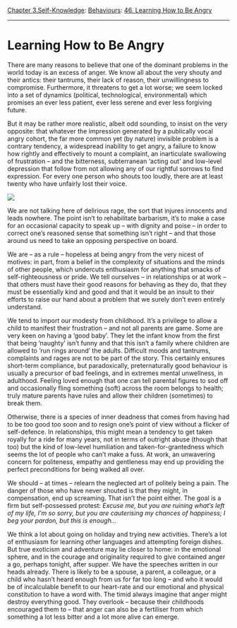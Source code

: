 [Chapter 3.Self-Knowledge](https://www.theschooloflife.com/thebookoflife/category/self-knowledge/): [Behaviours](https://www.theschooloflife.com/thebookoflife/category/self-knowledge/behaviours/): [46. Learning How to Be Angry](https://www.theschooloflife.com/thebookoflife/learning-how-to-be-angry/)

* * *

# Learning How to Be Angry

There are many reasons to believe that one of the dominant problems in the world today is an excess of anger. We know all about the very shouty and their antics: their tantrums, their lack of reason, their unwillingness to compromise. Furthermore, it threatens to get a lot worse; we seem locked into a set of dynamics (political, technological, environmental) which promises an ever less patient, ever less serene and ever less forgiving future.

But it may be rather more realistic, albeit odd sounding, to insist on the very opposite: that whatever the impression generated by a publically vocal angry cohort, the far more common yet (by nature) invisible problem is a contrary tendency, a widespread inability to get angry, a failure to know how rightly and effectively to mount a complaint, an inarticulate swallowing of frustration – and the bitterness, subterranean ‘acting out’ and low-level depression that follow from not allowing any of our rightful sorrows to find expression. For every one person who shouts too loudly, there are at least twenty who have unfairly lost their voice.

![](https://www.theschooloflife.com/thebookoflife/wp-content/uploads/2019/05/1214542-300x238.jpg)

We are not talking here of delirious rage, the sort that injures innocents and leads nowhere. The point isn’t to rehabilitate barbarism, it’s to make a case for an occasional capacity to speak up – with dignity and poise – in order to correct one’s reasoned sense that something isn’t right – and that those around us need to take an opposing perspective on board.

We are – as a rule – hopeless at being angry from the very nicest of motives: in part, from a belief in the complexity of situations and the minds of other people, which undercuts enthusiasm for anything that smacks of self-righteousness or pride. We tell ourselves – in relationships or at work – that others must have their good reasons for behaving as they do, that they must be essentially kind and good and that it would be an insult to their efforts to raise our hand about a problem that we surely don’t even entirely understand.

We tend to import our modesty from childhood. It’s a privilege to allow a child to manifest their frustration – and not all parents are game. Some are very keen on having a ‘good baby’. They let the infant know from the first that being ‘naughty’ isn’t funny and that this isn’t a family where children are allowed to ‘run rings around’ the adults. Difficult moods and tantrums, complaints and rages are not to be part of the story. This certainly ensures short-term compliance, but paradoxically, preternaturally good behaviour is usually a precursor of bad feelings, and in extremes mental unwellness, in adulthood. Feeling loved enough that one can tell parental figures to sod off and occasionally fling something (soft) across the room belongs to health; truly mature parents have rules and allow their children (sometimes) to break them.

Otherwise, there is a species of inner deadness that comes from having had to be too good too soon and to resign one’s point of view without a flicker of self-defence. In relationships, this might mean a tendency to get taken royally for a ride for many years, not in terms of outright abuse (though that too) but the kind of low-level humiliation and taken-for-grantedness which seems the lot of people who can’t make a fuss. At work, an unwavering concern for politeness, empathy and gentleness may end up providing the perfect preconditions for being walked all over.

We should – at times – relearn the neglected art of politely being a pain. The danger of those who have never shouted is that they might, in compensation, end up screaming. That isn’t the point either. The goal is a firm but self-possessed protest: _Excuse me, but you are ruining what’s left of my life, I’m so sorry, but you are cauterising my chances of happiness; I beg your pardon, but this is enough…_

We think a lot about going on holiday and trying new activities. There’s a lot of enthusiasm for learning other languages and attempting foreign dishes. But true exoticism and adventure may lie closer to home: in the emotional sphere, and in the courage and originality required to give contained anger a go, perhaps tonight, after supper. We have the speeches written in our heads already. There is likely to be a spouse, a parent, a colleague, or a child who hasn’t heard enough from us for far too long – and who it would be of incalculable benefit to our heart-rate and our emotional and physical constitution to have a word with. The timid always imagine that anger might destroy everything good. They overlook – because their childhoods encouraged them to – that anger can also be a fertiliser from which something a lot less bitter and a lot more alive can emerge.
